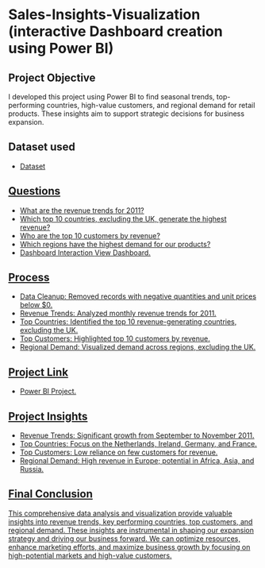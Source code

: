 # Sales-Insights-Visualization (interactive Dashboard creation using Power BI)
## Project Objective
I developed this project using Power BI to find seasonal trends, top-performing countries, high-value customers, and regional demand for retail products. These insights aim to support strategic decisions for business expansion.

## Dataset used
- <a href="https://github.com/omkarbhangade/Sales-Insights-Visualization/blob/main/Online%20Retail%20Data%20Set.xlsx">Dataset

## Questions
- What are the revenue trends for 2011?
- Which top 10 countries, excluding the UK, generate the highest revenue?
- Who are the top 10 customers by revenue?
- Which regions have the highest demand for our products?
- Dashboard Interaction <a  href="https://github.com/omkarbhangade/Sales-Insights-Visualization/blob/main/Data%20Visulaization%20Dashboard.png">View Dashboard.

## Process
- Data Cleanup: Removed records with negative quantities and unit prices below $0.
- Revenue Trends: Analyzed monthly revenue trends for 2011.
- Top Countries: Identified the top 10 revenue-generating countries, excluding the UK.
- Top Customers: Highlighted top 10 customers by revenue.
- Regional Demand: Visualized demand across regions, excluding the UK.

## Project Link
- <a  href="https://github.com/omkarbhangade/Sales-Insights-Visualization/blob/main/Data%20Visualisation%20in%20Power%20BI.pbix"> Power BI Project.

## Project Insights
- Revenue Trends: Significant growth from September to November 2011.
- Top Countries: Focus on the Netherlands, Ireland, Germany, and France.
- Top Customers: Low reliance on few customers for revenue.
- Regional Demand: High revenue in Europe; potential in Africa, Asia, and Russia.

## Final Conclusion
This comprehensive data analysis and visualization provide valuable insights into revenue trends, key performing countries, top customers, and regional demand. These insights are instrumental in shaping our expansion strategy and driving our business forward. We can optimize resources, enhance marketing efforts, and maximize business growth by focusing on high-potential markets and high-value customers.

